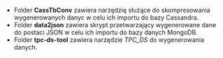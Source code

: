 - Folder **CassTbConv** zawiera narzędzię służące do skompresowania wygenerowanych danyc w celu ich importu do bazy Cassandra.
- Folder **data2json** zawiera skrypt przetwarzający wygenerowane dane do postaci JSON w celu ich importu do bazy danych MongoDB.
- Folder **tpc-ds-tool** zawiera narzędzie *TPC_DS* do wygenerowania danych. 
